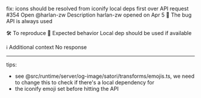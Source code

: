 fix: icons should be resolved from iconify local deps first over API request #354
Open
@harlan-zw
Description
harlan-zw
opened on Apr 5
🐛 The bug
API is always used

🛠️ To reproduce
🌈 Expected behavior
Local dep should be used if available

ℹ️ Additional context
No response

---

tips:
- see @src/runtime/server/og-image/satori/transforms/emojis.ts, we need to change this to check if there's a local dependency for
- the iconify emoji set before hitting the API
